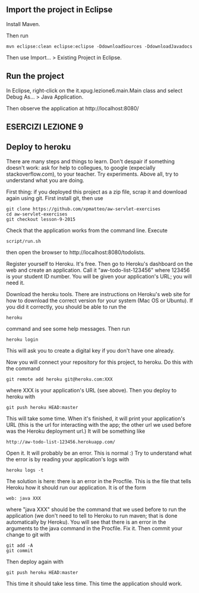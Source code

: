 ## Import the project in Eclipse

Install Maven.

Then run

    mvn eclipse:clean eclipse:eclipse -DdownloadSources -DdownloadJavadocs

Then use Import... > Existing Project in Eclipse.

## Run the project

In Eclipse, right-click on the it.xpug.lezione6.main.Main class and select Debug As... > Java Application.

Then observe the application at http://localhost:8080/

## ESERCIZI LEZIONE 9


## Deploy to heroku

There are many steps and things to learn.  Don't despair if something doesn't work: ask for help to collegues, to google (expecially stackoverflow.com), to your teacher.  Try experiments.  Above all, try to understand what you are doing.

First thing: if you deployed this project as a zip file, scrap it and download again using git.  First install git, then use

    git clone https://github.com/xpmatteo/aw-servlet-exercises
    cd aw-servlet-exercises
    git checkout lesson-9-2015

Check that the application works from the command line.  Execute

    script/run.sh

then open the browser to http://localhost:8080/todolists.

Register yourself to Heroku.  It's free.  Then go to Heroku's dashboard on the web and create an application.  Call it "aw-todo-list-123456" where 123456 is your student ID number.  You will be given your application's URL; you will need it.

Download the heroku tools.  There are instructions on Heroku's web site for how to download the correct version for your system (Mac OS or Ubuntu).  If you did it correctly, you should be able to run the

    heroku

command and see some help messages.  Then run

    heroku login

This will ask you to create a digital key if you don't have one already.

Now you will connect your repository for this project, to heroku.  Do this with the command

    git remote add heroku git@heroku.com:XXX

where XXX is your application's URL (see above).  Then you deploy to heroku with

    git push heroku HEAD:master

This will take some time.  When it's finished, it will print your application's URL (this is the url for interacting with the app; the other url we used before was the Heroku deployment url.)  It will be something like

    http://aw-todo-list-123456.herokuapp.com/

Open it.  It will probably be an error.  This is normal :)  Try to understand what the error is by reading your application's logs with

    heroku logs -t

The solution is here: there is an error in the Procfile.  This is the file that tells Heroku how it should run our application.  It is of the form

    web: java XXX

where "java XXX" should be the command that we used before to run the application (we don't need to tell to Heroku to run maven; that is done automatically by Heroku).  You will see that there is an error in the arguments to the java command in the Procfile.  Fix it.  Then commit your change to git with

    git add -A
    git commit

Then deploy again with

    git push heroku HEAD:master

This time it should take less time.  This time the application should work.

